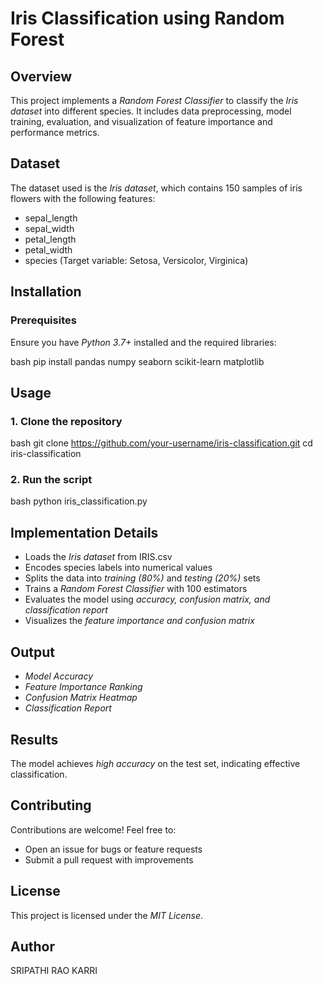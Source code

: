 # Iris Classification using Random Forest

## Overview

This project implements a *Random Forest Classifier* to classify the *Iris dataset* into different species. It includes data preprocessing, model training, evaluation, and visualization of feature importance and performance metrics.

## Dataset

The dataset used is the *Iris dataset*, which contains 150 samples of iris flowers with the following features:

- sepal_length
- sepal_width
- petal_length
- petal_width
- species (Target variable: Setosa, Versicolor, Virginica)

## Installation

### Prerequisites

Ensure you have *Python 3.7+* installed and the required libraries:

bash
pip install pandas numpy seaborn scikit-learn matplotlib


## Usage

### 1. Clone the repository

bash
git clone https://github.com/your-username/iris-classification.git
cd iris-classification


### 2. Run the script

bash
python iris_classification.py


## Implementation Details

- Loads the *Iris dataset* from IRIS.csv
- Encodes species labels into numerical values
- Splits the data into *training (80%)* and *testing (20%)* sets
- Trains a *Random Forest Classifier* with 100 estimators
- Evaluates the model using *accuracy, confusion matrix, and classification report*
- Visualizes the *feature importance and confusion matrix*

## Output

- *Model Accuracy*
- *Feature Importance Ranking*
- *Confusion Matrix Heatmap*
- *Classification Report*

## Results

The model achieves *high accuracy* on the test set, indicating effective classification.

## Contributing

Contributions are welcome! Feel free to:

- Open an issue for bugs or feature requests
- Submit a pull request with improvements

## License

This project is licensed under the *MIT License*.

## Author

SRIPATHI RAO KARRI
